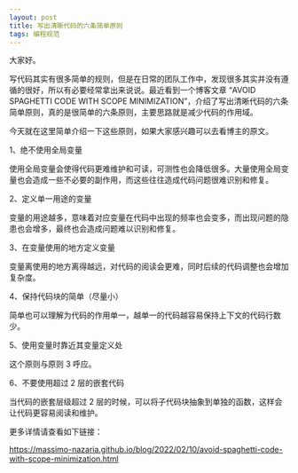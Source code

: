 ```yaml
---
layout: post
title: 写出清晰代码的六条简单原则
tags: 编程规范
---
```


大家好。

写代码其实有很多简单的规则，但是在日常的团队工作中，发现很多其实并没有遵循的很好，所以有必要经常拿出来说说。最近看到一个博客文章 “AVOID SPAGHETTI CODE WITH SCOPE MINIMIZATION”，介绍了写出清晰代码的六条简单原则，真的是很简单的六条原则，主要思路就是减少代码的作用域。

今天就在这里简单介绍一下这些原则，如果大家感兴趣可以去看博主的原文。

1、绝不使用全局变量

使用全局变量会使得代码更难维护和可读，可测性也会降低很多。大量使用全局变量也会造成一些不必要的副作用，而这些往往造成代码问题很难识别和修复。

2、定义单一用途的变量

变量的用途越多，意味着对应变量在代码中出现的频率也会变多，而出现问题的隐患也会增多，最终也会造成问题难以识别和修复。

3、在变量使用的地方定义变量

变量离使用的地方离得越远，对代码的阅读会更难，同时后续的代码调整也会增加复杂度。

4、保持代码块的简单（尽量小）

简单也可以理解为代码的作用单一，越单一的代码越容易保持上下文的代码行数少。

5、使用变量时靠近其变量定义处

这个原则与原则 3 呼应。

6、不要使用超过 2 层的嵌套代码

当代码的嵌套层级超过 2 层的时候，可以将子代码块抽象到单独的函数，这样会让代码更容易阅读和维护。

更多详情请查看如下链接：

https://massimo-nazaria.github.io/blog/2022/02/10/avoid-spaghetti-code-with-scope-minimization.html